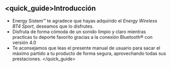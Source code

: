 <quick_guide>Introducción
-----------

* Energy Sistem™ te agradece que hayas adquirido el *Energy Wireless BT4 Sport*, deseamos que lo disfrutes.
* Disfruta de forma cómoda de un sonido limpio y claro mientras practicas tu deporte favorito gracias a la conexión Bluetooth® con versión 4.0
* Te aconsejamos que leas el presente manual de usuario para sacar el máximo partido a tu producto de forma segura, aprovechando todas sus prestaciones. 
</quick_guide>
